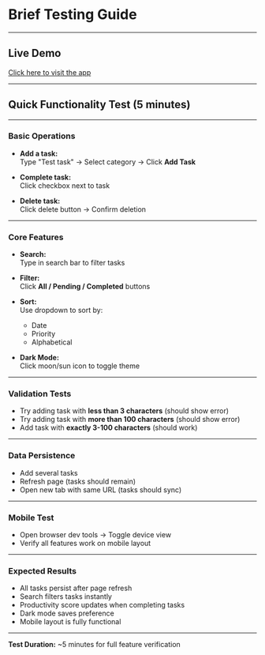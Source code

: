 # Brief Testing Guide

---
## Live Demo

[Click here to visit the app](https://ass2-to-do.vercel.app/)

---
## Quick Functionality Test (5 minutes)

---

### Basic Operations

- **Add a task:**  
  Type "Test task" → Select category → Click **Add Task**

- **Complete task:**  
  Click checkbox next to task

- **Delete task:**  
  Click delete button → Confirm deletion

---

### Core Features

- **Search:**  
  Type in search bar to filter tasks

- **Filter:**  
  Click **All / Pending / Completed** buttons

- **Sort:**  
  Use dropdown to sort by:
  - Date
  - Priority
  - Alphabetical

- **Dark Mode:**  
  Click moon/sun icon to toggle theme

---

### Validation Tests

- Try adding task with **less than 3 characters** (should show error)
- Try adding task with **more than 100 characters** (should show error)
- Add task with **exactly 3-100 characters** (should work)

---

### Data Persistence

- Add several tasks
- Refresh page (tasks should remain)
- Open new tab with same URL (tasks should sync)

---

### Mobile Test

- Open browser dev tools → Toggle device view
- Verify all features work on mobile layout

---

### Expected Results

- All tasks persist after page refresh
- Search filters tasks instantly
- Productivity score updates when completing tasks
- Dark mode saves preference
- Mobile layout is fully functional

---

**Test Duration:** ~5 minutes for full feature verification
